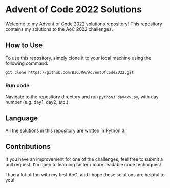 # Advent of Code 2022 Solutions
Welcome to my Advent of Code 2022 solutions repository! This repository contains my solutions to the AoC 2022 challenges.

## How to Use
To use this repository, simply clone it to your local machine using the following command:

` git clone https://github.com/BIGJRA/AdventOfCode2022.git `

### Run code
Navigate to the repository directory and run `python3 day<x>.py`, with day number <x> (e.g. day1, day2, etc.).

## Language
All the solutions in this repository are written in Python 3.

## Contributions
If you have an improvement for one of the challenges, feel free to submit a pull request. I'm open to learning faster / more readable code techniques!

I had a lot of fun with my first AoC, and I hope these solutions are helpful to you!

